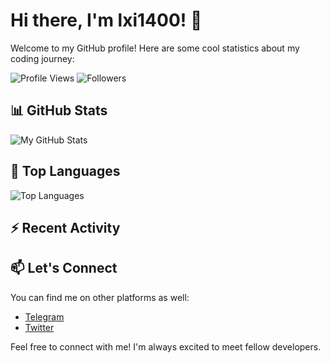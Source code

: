 # Hi there, I'm lxi1400! 👋

Welcome to my GitHub profile! Here are some cool statistics about my coding journey:

![Profile Views](https://komarev.com/ghpvc/?username=lxi1400) ![Followers](https://img.shields.io/github/followers/lxi1400?style=social)

## 📊 GitHub Stats

![My GitHub Stats](https://github-readme-stats.vercel.app/api?username=lxi1400&show_icons=true&theme=radical)

## 🌟 Top Languages

![Top Languages](https://github-readme-stats.vercel.app/api/top-langs/?username=lxi1400&theme=radical)

## ⚡ Recent Activity


## 📫 Let's Connect

You can find me on other platforms as well:

- [Telegram](https://t.me/lxi1400)
- [Twitter](https://twitter.com/lxi1400)

Feel free to connect with me! I'm always excited to meet fellow developers.

